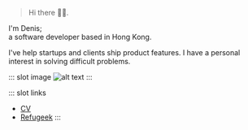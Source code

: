 > Hi there 👋🏼.

I'm Denis;  
a software developer based in Hong Kong.

I've help startups and clients ship product features. I have a personal interest in solving difficult problems.

::: slot image
![alt text](assets/picture.jpg)
:::

::: slot links

- [CV](./cv/)
- [Refugeek](rg/)
  :::

